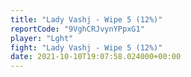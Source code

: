 ```yaml
---
title: "Lady Vashj - Wipe 5 (12%)"
reportCode: "9VghCRJvynYPpxG1"
player: "Lght"
fight: "Lady Vashj - Wipe 5 (12%)"
date: 2021-10-10T19:07:58.024000+00:00
---
```

